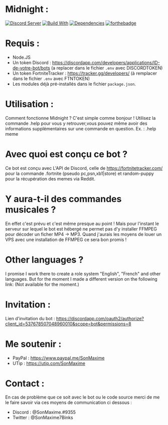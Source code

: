# Midnight :
[![Discord Server](https://discordapp.com/api/guilds/653651087722807318/embed.png)](https://discord.gg/AFsckMy)
[![Build With](https://img.shields.io/npm/v/discord.js.svg?maxAge=3600)](https://www.npmjs.com/package/discord.js)
[![Dependencies](https://img.shields.io/david/expressjs/express.svg)](https://github.com/SonMaxime/Daisy.DJS-FR/blob/master/package.json)
[![forthebadge](https://forthebadge.com/images/badges/made-with-javascript.svg)](https://forthebadge.com)

# Requis : 
- Node.JS
- Un token Discord : https://discordapp.com/developers/applications/ID-de-votre-bot/bots (a replacer dans le fichier `.env` avec DISCORDTOKEN)
- Un token FortniteTracker : https://tracker.gg/developers/ (à remplacer dans le fichier `.env` avec FTNTOKEN)
- Les modules déjà pré-installés dans le fichier `package.json`.

# Utilisation :
Comment fonctionne Midnight ? C'est simple comme bonjour ! 
Utilisez la commande .help pour vous y retrouver,vous pouvez même avoir des informations supplémentaires sur une commande en question. Ex. : .help meme 

# Avec quoi est conçu ce bot ? 
Ce bot est conçu avec L'API de Discord, celle de https://fortnitetracker.com/ pour la commande .fortnite (pseudo pc,psn,xb1|store) et random-puppy pour la récupération des memes via Reddit.

# Y aura-t-il des commandes musicales ?
En effet c'est prévu et c'est même presque au point ! Mais pour l'instant le serveur sur lequel le bot est hébergé ne permet pas d'y installer FFMPEG pour décoder un ficher MP4 -> MP3. Quand j'aurais les moyens de louer un VPS avec une installation de FFMPEG ce sera bon promis !

# Other languages ?
I promise I work there to create a role system "English", "French" and other languages. But for the moment I made a different version on the following link: (Not available for the moment.)

# Invitation :

Lien d'invitation du bot : https://discordapp.com/oauth2/authorize?client_id=537678507048960010&scope=bot&permissions=8

# Me soutenir : 

- PayPal : https://www.paypal.me/SonMaxime
- UTip : https://utip.com/SonMaxime

# Contact :

En cas de problème que ce soit avec le bot ou le code source merci de me le faire savoir via ces moyens de communication ci dessous :

- Discord : @SonMaxime.#9355
- Twitter : @SonMaxime7Binks
